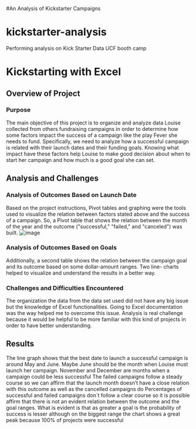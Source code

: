 #An Analysis of Kickstarter Campaigns
# kickstarter-analysis
Performing analysis on Kick Starter Data UCF booth camp
# Kickstarting with Excel
## Overview of Project
### Purpose
The main objective of this project is to organize and analyze data Louise collected from others fundraising campaigns in order to determine how some factors impact the success of a campaign like the play Fever she needs to fund.
Specifically, we need to analyze how a successful campaign is related with their launch dates and their funding goals. Knowing what impact have these factors help Louise to make good decision about when to start her campaign and how much is a good goal she can set. 
## Analysis and Challenges
### Analysis of Outcomes Based on Launch Date
Based on the project instructions, Pivot tables and graphing were the tools used to visualize the relation between factors stated above and the success of a campaign. So, a Pivot table that shows the relation between the month of the year and the outcome ("successful," "failed," and "canceled") was built.
![image](https://user-images.githubusercontent.com/107591542/174924558-1d11e946-52af-436f-bd9c-64a7bfed0dc4.png)
### Analysis of Outcomes Based on Goals
Additionally, a second table shows the relation between the campaign goal and its outcome based on some dollar-amount ranges. Two line- charts helped to visualize and understand the results in a better way.
### Challenges and Difficulties Encountered
The organization the data from the data set used did not have any big issue but the knowledge of Excel functionalities. Going to Excel documentation was the way helped me to overcome this issue. Analysis is real challenge because it would be helpful to be more familiar with this kind of projects in order to have better understanding.
## Results
The line graph shows that the best date to launch a successful campaign is around May and June. Maybe June should be the month when Louise must launch her campaign. November and December are months when a campaign could be less successful
The failed campaigns follow a steady course so we can affirm that the launch month doesn’t have a close relation with this outcome as well as the cancelled campaigns do 
Percentages of successful and failed campaigns don´t follow a clear course so it is possible affirm that there is not an evident relation between the outcome and the goal ranges. What is evident is that as greater a goal is the probability of success is lesser although on the biggest range the chart shows a great peak because 100% of projects were successful
